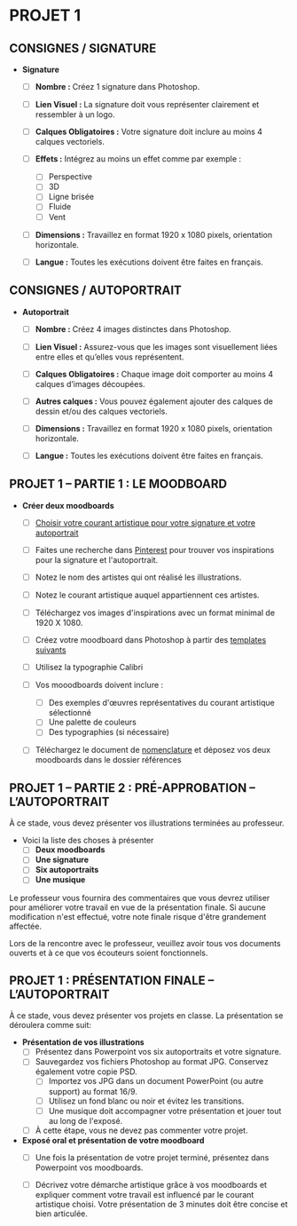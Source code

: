 # PROJET 1

## CONSIGNES / SIGNATURE

* **Signature**
  * [ ] **Nombre :** Créez 1 signature dans Photoshop.
  * [ ] **Lien Visuel :** La signature doit vous représenter clairement et ressembler à un logo.
  * [ ] **Calques Obligatoires :** Votre signature doit inclure au moins 4 calques vectoriels.
  * [ ] **Effets :** Intégrez au moins un effet comme par exemple :
    * [ ] Perspective
    * [ ] 3D
    * [ ] Ligne brisée
    * [ ] Fluide
    * [ ] Vent
  * [ ] **Dimensions :** Travaillez en format 1920 x 1080 pixels, orientation horizontale.
  * [ ] **Langue :** Toutes les exécutions doivent être faites en français.


## CONSIGNES / AUTOPORTRAIT

* **Autoportrait**
  * [ ] **Nombre :** Créez 4 images distinctes dans Photoshop.
  * [ ] **Lien Visuel :** Assurez-vous que les images sont visuellement liées entre elles et qu’elles vous représentent.
  * [ ] **Calques Obligatoires :** Chaque image doit comporter au moins 4 calques d’images découpées.
  * [ ] **Autres calques :** Vous pouvez également ajouter des calques de dessin et/ou des calques vectoriels.
  * [ ] **Dimensions :** Travaillez en format 1920 x 1080 pixels, orientation horizontale.
  * [ ] **Langue :** Toutes les exécutions doivent être faites en français.
  

## PROJET 1 – PARTIE 1 : LE MOODBOARD

* **Créer deux moodboards**
  * [ ] [Choisir votre courant artistique pour votre signature et votre autoportrait](https://cmontmorency365-my.sharepoint.com/:p:/g/personal/flpilote_cmontmorency_qc_ca/EbWlYrtLqN1Mlf0xWOwJArEB92yLuuZ_LoN2-32pD9rcwQ?e=d63kE3)
  * [ ] Faites une recherche dans [Pinterest](https://www.pinterest.com/) pour trouver vos inspirations pour la signature et l'autoportrait.
  * [ ] Notez le nom des artistes qui ont réalisé les illustrations.
  * [ ] Notez le courant artistique auquel appartiennent ces artistes.
  * [ ] Téléchargez vos images d'inspirations avec un format minimal de 1920 X 1080. 
  * [ ] Créez votre moodboard dans Photoshop à partir des [templates suivants](https://cmontmorency365-my.sharepoint.com/:f:/g/personal/flpilote_cmontmorency_qc_ca/EgMWAkBvYPJKspzsmGFOrqABp__7LcDgB9KLSWMrT_QmXw?e=c4R2Of)
  * [ ] Utilisez la typographie Calibri <br>
  * [ ] Vos mooodboards doivent inclure :
      * [ ] Des exemples d'œuvres représentatives du courant artistique sélectionné
      * [ ] Une palette de couleurs
      * [ ] Des typographies (si nécessaire)
  * [ ] Téléchargez le document de [nomenclature](https://cmontmorency365-my.sharepoint.com/:f:/g/personal/flpilote_cmontmorency_qc_ca/EtTOCPWMaspFh1mZfR3pQdkBnuwrvNMDu4M49-V-qh56jg?e=gPDhoR) et déposez vos deux moodboards dans le dossier références



## PROJET 1 – PARTIE 2 : PRÉ-APPROBATION – L’AUTOPORTRAIT

À ce stade, vous devez présenter vos illustrations terminées au professeur. 

* Voici la liste des choses à présenter
  * [ ] **Deux moodboards**
  * [ ] **Une signature**
  * [ ] **Six autoportraits**
  * [ ] **Une musique**

Le professeur vous fournira des commentaires que vous devrez utiliser pour améliorer votre travail en vue de la présentation finale. Si aucune modification n'est effectué, votre note finale risque d'être grandement affectée. 

Lors de la rencontre avec le professeur, veuillez avoir tous vos documents ouverts et à ce que vos écouteurs soient fonctionnels.


## PROJET 1 : PRÉSENTATION FINALE – L’AUTOPORTRAIT

À ce stade, vous devez présenter vos projets en classe. La présentation se déroulera comme suit:

* **Présentation de vos illustrations**
  * [ ] Présentez dans Powerpoint vos six autoportraits et votre signature.
  * [ ] Sauvegardez vos fichiers Photoshop au format JPG. Conservez également votre copie PSD.
    * [ ] Importez vos JPG dans un document PowerPoint (ou autre support) au format 16/9.
    * [ ] Utilisez un fond blanc ou noir et évitez les transitions.
    * [ ] Une musique doit accompagner votre présentation et jouer tout au long de l'exposé.
  * [ ] À cette étape, vous ne devez pas commenter votre projet.
          
* **Exposé oral et présentation de votre moodboard**
  * [ ] Une fois la présentation de votre projet terminé, présentez dans Powerpoint vos moodboards.
  * [ ] Décrivez votre démarche artistique grâce à vos moodboards et expliquer comment votre travail est influencé par le courant artistique choisi. Votre présentation de 3 minutes doit être concise et bien articulée.

